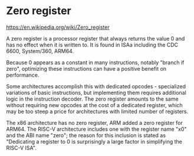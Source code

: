# Zero register

https://en.wikipedia.org/wiki/Zero_register

A zero register is a processor register that always returns the value 0 and has no effect when it is written to. It is found in ISAa including the CDC 6600, System/360, ARM64.

Because 0 appears as a constant in many instructions, notably "branch if zero", optimizing these instructions can have a positive benefit on performance.

Some architectures accomplish this with dedicated opcodes - specialized variations of basic instructions, but implementing them requires additional logic in the instruction decoder. The zero register amounts to the same without requiring new opcodes at the cost of a dedicated register, which may be too steep a price for architectures with limited number of registers.

The x86 architecture has no zero register, ARM added a zero register for ARM64. The RISC-V architecture includes one with the register name "x0" and the ABI name "zero"; the reason for this inclusion is stated as "Dedicating a register to 0 is surprisingly a large factor in simplifying the RISC-V ISA".
